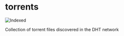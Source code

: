 torrents 
========
![Indexed](https://img.shields.io/badge/indexed-104180-blue)

Collection of torrent files discovered in the DHT network
